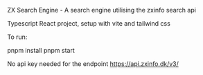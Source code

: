 ZX Search Engine - A search engine utilising the zxinfo search api

Typescript React project, setup with vite and tailwind css

To run:

pnpm install
pnpm start

No api key needed for the endpoint
https://api.zxinfo.dk/v3/